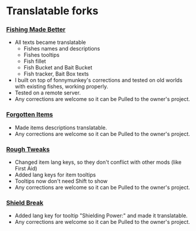 # Translatable forks
### [Fishing Made Better](https://github.com/KameiB/fishing-made-better)
- All texts became translatable
  - Fishes names and descriptions
  - Fishes tooltips
  - Fish fillet
  - Fish Bucket and Bait Bucket
  - Fish tracker, Bait Box texts
- I built on top of fonnymunkey's corrections and tested on old worlds with existing fishes, working properly.
- Tested on a remote server.
- Any corrections are welcome so it can be Pulled to the owner's project.

### [Forgotten Items](https://github.com/KameiB/ForgottenItems)
- Made items descriptions translatable.
- Any corrections are welcome so it can be Pulled to the owner's project.

### [Rough Tweaks](https://github.com/KameiB/Rough-Tweaks)
- Changed item lang keys, so they don't conflict with other mods (like First Aid)
- Added lang keys for item tooltips
- Tooltips now don't need Shift to show
- Any corrections are welcome so it can be Pulled to the owner's project.

### [Shield Break](https://github.com/KameiB/ShieldBreak)
- Added lang key for tooltip "Shielding Power:" and made it translatable.
- Any corrections are welcome so it can be Pulled to the owner's project.

